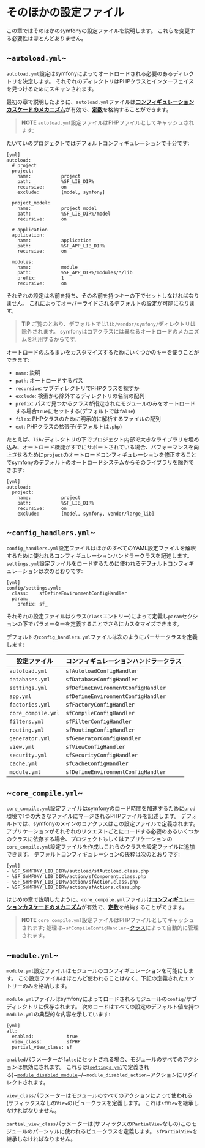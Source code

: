 そのほかの設定ファイル
======================

この章ではそのほかのsymfonyの設定ファイルを説明します。
これらを変更する必要性はほとんどありません。

~`autoload.yml`~
----------------

`autoload.yml`設定はsymfonyによってオートロードされる必要のあるディレクトリを決定します。
それぞれのディレクトリはPHPクラスとインターフェイスを見つけるためにスキャンされます。

最初の章で説明したように、`autoload.yml`ファイルは[**コンフィギュレーションカスケードのメカニズム**](#chapter_03_configuration_cascade)が有効で、[**定数**](#chapter_03_constants)を格納することができます。

>**NOTE**
>`autoload.yml`設定ファイルはPHPファイルとしてキャッシュされます; 

たいていのプロジェクトではデフォルトコンフィギュレーションで十分です:

    [yml]
    autoload:
      # project
      project:
        name:           project
        path:           %SF_LIB_DIR%
        recursive:      on
        exclude:        [model, symfony]

      project_model:
        name:           project model
        path:           %SF_LIB_DIR%/model
        recursive:      on

      # application
      application:
        name:           application
        path:           %SF_APP_LIB_DIR%
        recursive:      on

      modules:
        name:           module
        path:           %SF_APP_DIR%/modules/*/lib
        prefix:         1
        recursive:      on

それぞれの設定は名前を持ち、その名前を持つキーの下でセットしなければなりません。
これによってオーバーライドされるデフォルトの設定が可能になります。

>**TIP**
>ご覧のとおり、デフォルトでは`lib/vendor/symfony/`ディレクトリは除外されます。
>symfonyはコアクラスには異なるオートロードのメカニズムを利用するからです。

オートロードのふるまいをカスタマイズするためにいくつかのキーを使うことができます:

 * `name`: 説明
 * `path`: オートロードするパス
 * `recursive`: サブディレクトリでPHPクラスを探すか
 * `exclude`: 検索から除外するディレクトリの名前の配列
 * `prefix`: パスで見つかるクラスが指定されたモジュールのみをオートロードする場合`true`にセットする(デフォルトでは`false`)
 * `files`: PHPクラスのために明示的に解析するファイルの配列
 * `ext`: PHPクラスの拡張子(デフォルトは`.php`)

たとえば、`lib/`ディレクトリの下でプロジェクト内部で大きなライブラリを埋め込み、オートロード機能がすでにサポートされている場合、パフォーマンスを向上させるために`project`のオートロードコンフィギュレーションを修正することでsymfonyのデフォルトのオートロードシステムからそのライブラリを除外できます:

    [yml]
    autoload:
      project:
        name:           project
        path:           %SF_LIB_DIR%
        recursive:      on
        exclude:        [model, symfony, vendor/large_lib]

~`config_handlers.yml`~
-----------------------

`config_handlers.yml`設定ファイルはほかのすべてのYAML設定ファイルを解釈するために使われるコンフィギュレーションハンドラークラスを記述します。
`settings.yml`設定ファイルをロードするために使われるデフォルトコンフィギュレーションは次のとおりです:

    [yml]
    config/settings.yml:
      class:    sfDefineEnvironmentConfigHandler
      param:
        prefix: sf_

それぞれの設定ファイルはクラス(`class`エントリー)によって定義し`param`セクションの下でパラメーターを定義することでさらにカスタマイズできます。

デフォルトの`config_handlers.yml`ファイルは次のようにパーサークラスを定義します:

 | 設定ファイル       | コンフィギュレーションハンドラークラス |
 | ------------------ | -------------------------------------- |
 | `autoload.yml`     | `sfAutoloadConfigHandler`              |
 | `databases.yml`    | `sfDatabaseConfigHandler`              |
 | `settings.yml`     | `sfDefineEnvironmentConfigHandler`     |
 | `app.yml`          | `sfDefineEnvironmentConfigHandler`     |
 | `factories.yml`    | `sfFactoryConfigHandler`               |
 | `core_compile.yml` | `sfCompileConfigHandler`               |
 | `filters.yml`      | `sfFilterConfigHandler`                |
 | `routing.yml`      | `sfRoutingConfigHandler`               |
 | `generator.yml`    | `sfGeneratorConfigHandler`             |
 | `view.yml`         | `sfViewConfigHandler`                  |
 | `security.yml`     | `sfSecurityConfigHandler`              |
 | `cache.yml`        | `sfCacheConfigHandler`                 |
 | `module.yml`       | `sfDefineEnvironmentConfigHandler`     |

~`core_compile.yml`~
--------------------

`core_compile.yml`設定ファイルはsymfonyのロード時間を加速するために`prod`環境で1つの大きなファイルにマージされるPHPファイルを記述します。
デフォルトでは、symfonyのメインのコアクラスはこの設定ファイルで定義されます。
アプリケーションがそれぞれのリクエストごとにロードする必要のあるいくつかのクラスに依存する場合、プロジェクトもしくはアプリケーションの`core_compile.yml`設定ファイルを作成しこれらのクラスを設定ファイルに追加できます。
デフォルトコンフィギュレーションの抜粋は次のとおりです:

    [yml]
    - %SF_SYMFONY_LIB_DIR%/autoload/sfAutoload.class.php
    - %SF_SYMFONY_LIB_DIR%/action/sfComponent.class.php
    - %SF_SYMFONY_LIB_DIR%/action/sfAction.class.php
    - %SF_SYMFONY_LIB_DIR%/action/sfActions.class.php

はじめの章で説明したように、`core_compile.yml`ファイルは[**コンフィギュレーションカスケードのメカニズム**](#chapter_03_configuration_cascade)が有効で、[**定数**](#chapter_03_constants)を格納することができます。

>**NOTE**
>`core_compile.yml`設定ファイルはPHPファイルとしてキャッシュされます; 
>処理は~`sfCompileConfigHandler`~[クラス](#chapter_14_config_handlers_yml)によって自動的に管理されます。

~`module.yml`~
--------------

`module.yml`設定ファイルはモジュールのコンフィギュレーションを可能にします。
この設定ファイルはほとんど使われることはなく、下記の定義されたエントリーのみを格納します。

`module.yml`ファイルはsymfonyによってロードされるモジュールの`config/`サブディレクトリに保存されます。
次のコードはすべての設定のデフォルト値を持つ`module.yml`の典型的な内容を示しています:

    [yml]
    all:
      enabled:            true
      view_class:         sfPHP
      partial_view_class: sf

`enabled`パラメーターが`false`にセットされる場合、モジュールのすべてのアクションは無効にされます。
これらは([`settings.yml`](#chapter_04)で定義される)~[`module_disabled_module`](#chapter_04_the_actions_sub_section)~/~`module_disabled_action`~アクションにリダイレクトされます。

`view_class`パラメーターはモジュールのすべてのアクションによって使われる(サフィックスなしの`View`の)ビュークラスを定義します。 
これは`sfView`を継承しなければなりません。

`partial_view_class`パラメーターは(サフィックスの`PartialView`なしの)このモジュールのパーシャルに使われるビュークラスを定義します。
`sfPartialView`を継承しなければなりません。

